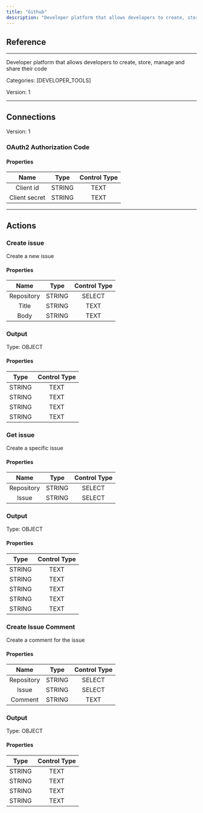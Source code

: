 ```yaml
---
title: "Github"
description: "Developer platform that allows developers to create, store, manage and share their code"
---
```

## Reference
<hr />

Developer platform that allows developers to create, store, manage and share their code

Categories: [DEVELOPER_TOOLS]

Version: 1

<hr />



## Connections

Version: 1


### OAuth2 Authorization Code

#### Properties

|      Name      |     Type     |     Control Type     |
|:--------------:|:------------:|:--------------------:|
| Client id | STRING | TEXT  |
| Client secret | STRING | TEXT  |





<hr />





## Actions


### Create issue
Create a new issue

#### Properties

|      Name      |     Type     |     Control Type     |
|:--------------:|:------------:|:--------------------:|
| Repository | STRING | SELECT  |
| Title | STRING | TEXT  |
| Body | STRING | TEXT  |


### Output



Type: OBJECT

#### Properties

|     Type     |     Control Type     |
|:------------:|:--------------------:|
| STRING | TEXT  |
| STRING | TEXT  |
| STRING | TEXT  |
| STRING | TEXT  |





### Get issue
Create a specific issue

#### Properties

|      Name      |     Type     |     Control Type     |
|:--------------:|:------------:|:--------------------:|
| Repository | STRING | SELECT  |
| Issue | STRING | SELECT  |


### Output



Type: OBJECT

#### Properties

|     Type     |     Control Type     |
|:------------:|:--------------------:|
| STRING | TEXT  |
| STRING | TEXT  |
| STRING | TEXT  |
| STRING | TEXT  |
| STRING | TEXT  |





### Create Issue Comment
Create a comment for the issue

#### Properties

|      Name      |     Type     |     Control Type     |
|:--------------:|:------------:|:--------------------:|
| Repository | STRING | SELECT  |
| Issue | STRING | SELECT  |
| Comment | STRING | TEXT  |


### Output



Type: OBJECT

#### Properties

|     Type     |     Control Type     |
|:------------:|:--------------------:|
| STRING | TEXT  |
| STRING | TEXT  |
| STRING | TEXT  |
| STRING | TEXT  |






